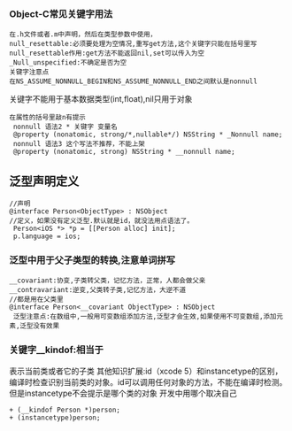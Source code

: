 ### Object-C常见关键字用法

```
在.h文件或者.m中声明，然后在类型参数中使用，
null_resettable:必须要处理为空情况,重写get方法,这个关键字只能在括号里写
null_resettable作用:get方法不能返回nil,set可以传入为空
_Null_unspecified:不确定是否为空
关键字注意点
在NS_ASSUME_NONNULL_BEGIN和NS_ASSUME_NONNULL_END之间默认是nonnull
```

关键字不能用于基本数据类型\(int,float\),nil只用于对象

```
在属性的括号里敲n有提示
 nonnull 语法2 * 关键字 变量名
 @property (nonatomic, strong/*,nullable*/) NSString * _Nonnull name;
 nonnull 语法3 这个写法不推荐，不能上架
 @property (nonatomic, strong) NSString * __nonnull name;
```

## 泛型声明定义

```
//声明
@interface Person<ObjectType> : NSObject
//定义，如果没有定义泛型.默认就是id，就没法用点语法了。
 Person<iOS *> *p = [[Person alloc] init];
 p.language = ios;
```

### 泛型中用于父子类型的转换,注意单词拼写

```
__covariant:协变,子类转父类，记忆方法，正常，人都会做父亲
__contravariant:逆变,父类转子类,记忆方法，大逆不道
//都是用在父类里
@interface Person<__covariant ObjectType> : NSObject
 泛型注意点:在数组中,一般用可变数组添加方法,泛型才会生效,如果使用不可变数组,添加元素,泛型没有效果

```

### 关键字__kindof:相当于
表示当前类或者它的子类
其他知识扩展:id（xcode 5）和instancetype的区别，编译时检查识别当前类的对象。id可以调用任何对象的方法，不能在编译时检测。但是instancetype不会提示是哪个类的对象
开发中用哪个取决自己
```
+ (__kindof Person *)person;
+ (instancetype)person;
```










